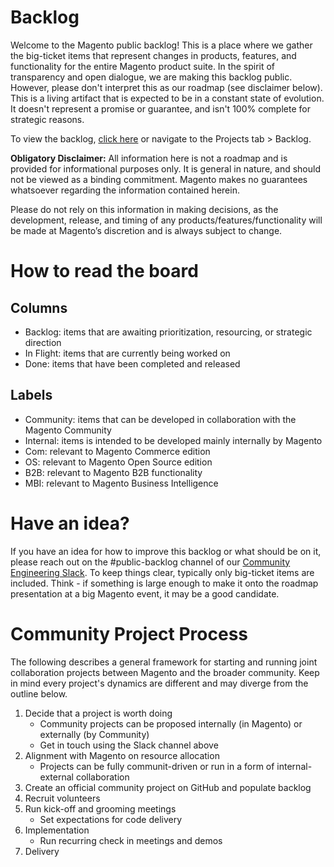 # Backlog
Welcome to the Magento public backlog! 
This is a place where we gather the big-ticket items that represent changes in products, features, and functionality for the entire Magento product suite. In the spirit of transparency and open dialogue, we are making this backlog public. However, please don't interpret this as our roadmap (see disclaimer below). This is a living artifact that is expected to be in a constant state of evolution. It doesn't represent a promise or guarantee, and isn't 100% complete for strategic reasons.

To view the backlog, [click here](https://github.com/magento/backlog/projects/1) or navigate to the Projects tab > Backlog. 

**Obligatory Disclaimer:**
All information here is not a roadmap and is provided for informational purposes only. It is general in nature, and should not be viewed as a binding commitment. Magento makes no guarantees whatsoever regarding the information contained herein. 

Please do not rely on this information in making decisions, as the development, release, and timing of any products/features/functionality will be made at Magento’s discretion and is always subject to change.


# How to read the board

## Columns
- Backlog: items that are awaiting prioritization, resourcing, or strategic direction
- In Flight: items that are currently being worked on 
- Done: items that have been completed and released

## Labels
- Community: items that can be developed in collaboration with the Magento Community 
- Internal: items is intended to be developed mainly internally by Magento
- Com: relevant to Magento Commerce edition
- OS: relevant to Magento Open Source edition
- B2B: relevant to Magento B2B functionality
- MBI: relevant to Magento Business Intelligence 


# Have an idea? 
If you have an idea for how to improve this backlog or what should be on it, please reach out on the #public-backlog channel of our [Community Engineering Slack](magentocommeng.slack.com). To keep things clear, typically only big-ticket items are included. Think - if something is large enough to make it onto the roadmap presentation at a big Magento event, it may be a good candidate. 


# Community Project Process
The following describes a general framework for starting and running joint collaboration projects between Magento and the broader community. Keep in mind every project's dynamics are different and may diverge from the outline below. 
1. Decide that a project is worth doing
   - Community projects can be proposed internally (in Magento) or externally (by Community)
   - Get in touch using the Slack channel above
2. Alignment with Magento on resource allocation
   - Projects can be fully communit-driven or run in a form of internal-external collaboration
3. Create an official community project on GitHub and populate backlog
4. Recruit volunteers
5. Run kick-off and grooming meetings
   - Set expectations for code delivery
6. Implementation
   - Run recurring check in meetings and demos
7. Delivery
